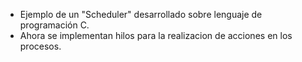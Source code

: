 * Ejemplo de un "Scheduler" desarrollado sobre lenguaje de programación C.
* Ahora se implementan hilos para la realizacion de acciones en los procesos.
